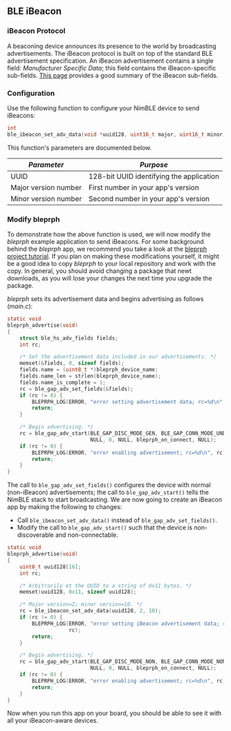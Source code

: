 ## BLE iBeacon

### iBeacon Protocol

A beaconing device announces its presence to the world by broadcasting
advertisements.  The iBeacon protocol is built on top of the standard BLE
advertisement specification.  An iBeacon advertisement contains a single field:
*Manufacturer Specific Data*; this field contains the iBeacon-specific
sub-fields.  [This page](http://www.warski.org/blog/2014/01/how-ibeacons-work/)
provides a good summary of the iBeacon sub-fields.

### Configuration

Use the following function to configure your NimBLE device to send iBeacons:

```c
int
ble_ibeacon_set_adv_data(void *uuid128, uint16_t major, uint16_t minor)
```

This function's parameters are documented below.

| *Parameter* | *Purpose* |
| ----------- | --------- |
| UUID | 128-bit UUID identifying the application |
| Major version number | First number in your app's version |
| Minor version number | Second number in your app's version |

### Modify bleprph

To demonstrate how the above function is used, we will now modify the *bleprph*
example application to send iBeacons.  For some background behind the *bleprph*
app, we recommend you take a look at the [bleprph project
tutorial](bleprph/bleprph_intro/).  If you plan on making these modifications
yourself, it might be a good idea to copy *bleprph* to your local repository
and work with the copy.  In general, you should avoid changing a package that
newt downloads, as you will lose your changes the next time you upgrade the
package.

*bleprph* sets its advertisement data and begins advertising as follows (*main.c*):

```c
static void
bleprph_advertise(void)
{
    struct ble_hs_adv_fields fields;
    int rc;

    /* Set the advertisement data included in our advertisements. */
    memset(&fields, 0, sizeof fields);
    fields.name = (uint8_t *)bleprph_device_name;
    fields.name_len = strlen(bleprph_device_name);
    fields.name_is_complete = 1;
    rc = ble_gap_adv_set_fields(&fields);
    if (rc != 0) {
        BLEPRPH_LOG(ERROR, "error setting advertisement data; rc=%d\n", rc);
        return;
    }

    /* Begin advertising. */
    rc = ble_gap_adv_start(BLE_GAP_DISC_MODE_GEN, BLE_GAP_CONN_MODE_UND,
                           NULL, 0, NULL, bleprph_on_connect, NULL);
    if (rc != 0) {
        BLEPRPH_LOG(ERROR, "error enabling advertisement; rc=%d\n", rc);
        return;
    }
}
```

The call to `ble_gap_adv_set_fields()` configures the device with normal
(non-iBeacon) advertisements; the call to `ble_gap_adv_start()` tells the
NimBLE stack to start broadcasting.  We are now going to create an iBeacon app
by making the following to changes:

* Call `ble_ibeacon_set_adv_data()` instead of `ble_gap_adv_set_fields()`.
* Modify the call to `ble_gap_adv_start()` such that the device is non-discoverable and non-connectable.

```c hl_lines="4 7 8 10 11 19"
static void
bleprph_advertise(void)
{
    uint8_t uuid128[16];
    int rc;

    /* Arbitrarily et the UUID to a string of 0x11 bytes. */
    memset(uuid128, 0x11, sizeof uuid128);

    /* Major version=2; minor version=10. */
    rc = ble_ibeacon_set_adv_data(uuid128, 2, 10);
    if (rc != 0) {
        BLEPRPH_LOG(ERROR, "error setting iBeacon advertisement data; rc=%d\n",
                    rc);
        return;
    }

    /* Begin advertising. */
    rc = ble_gap_adv_start(BLE_GAP_DISC_MODE_NON, BLE_GAP_CONN_MODE_NON,
                           NULL, 0, NULL, bleprph_on_connect, NULL);
    if (rc != 0) {
        BLEPRPH_LOG(ERROR, "error enabling advertisement; rc=%d\n", rc);
        return;
    }
}
```

Now when you run this app on your board, you should be able to see it with all
your iBeacon-aware devices.
